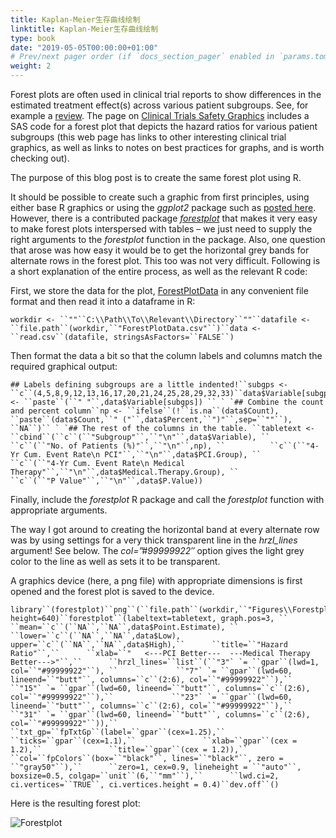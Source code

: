 ```yaml
---
title: Kaplan-Meier生存曲线绘制
linktitle: Kaplan-Meier生存曲线绘制
type: book
date: "2019-05-05T00:00:00+01:00"
# Prev/next pager order (if `docs_section_pager` enabled in `params.toml`)
weight: 2
---
```


Forest plots are often used in clinical trial reports to show differences in the estimated treatment effect(s) across various patient subgroups. See, for example a [review](http://trialsjournal.biomedcentral.com/articles/10.1186/1745-6215-8-36). The page on [Clinical Trials Safety Graphics](https://www.ctspedia.org/do/view/CTSpedia/StatGraphHome) includes a SAS code for a forest plot that depicts the hazard ratios for various patient subgroups (this web page has links to other interesting clinical trial graphics, as well as links to notes on best practices for graphs, and is worth checking out).

The purpose of this blog post is to create the same forest plot using R.

It should be possible to create such a graphic from first principles, using either base R graphics or using the *ggplot2* package such as [posted here](https://mcfromnz.wordpress.com/2012/11/06/forest-plots-in-r-ggplot-with-side-table/). However, there is a contributed package *[forestplot](https://cran.r-project.org/web/packages/forestplot/index.html)* that makes it very easy to make forest plots interspersed with tables – we just need to supply the right arguments to the *forestplot* function in the package. Also, one question that arose was how easy it would be to get the horizontal grey bands for alternate rows in the forest plot. This too was not very difficult. Following is a short explanation of the entire process, as well as the relevant R code:

First, we store the data for the plot, [ForestPlotData](https://designdatadecisions.files.wordpress.com/2016/07/forestplotdata.xlsx) in any convenient file format and then read it into a dataframe in R:

```
workdir <- ``""``C:\\Path\\To\\Relevant\\Directory``""``datafile <- ``file.path``(workdir,``"ForestPlotData.csv"``)``data <- ``read.csv``(datafile, stringsAsFactors=``FALSE``)
```

Then format the data a bit so that the column labels and columns match the required graphical output:

```
## Labels defining subgroups are a little indented!``subgps <- ``c``(4,5,8,9,12,13,16,17,20,21,24,25,28,29,32,33)``data$Variable[subgps] <- ``paste``(``" "``,data$Variable[subgps]) `` ` `## Combine the count and percent column``np <- ``ifelse``(!``is.na``(data$Count), ``paste``(data$Count,``" ("``,data$Percent,``")"``,sep=``""``), ``NA``)`` ` `## The rest of the columns in the table. ``tabletext <- ``cbind``(``c``(``"Subgroup"``,``"\n"``,data$Variable), ``          ``c``(``"No. of Patients (%)"``,``"\n"``,np), ``          ``c``(``"4-Yr Cum. Event Rate\n PCI"``,``"\n"``,data$PCI.Group), ``           ``c``(``"4-Yr Cum. Event Rate\n Medical Therapy"``,``"\n"``,data$Medical.Therapy.Group), ``          ``c``(``"P Value"``,``"\n"``,data$P.Value))
```



Finally, include the *forestplot* R package and call the *forestplot* function with appropriate arguments.

The way I got around to creating the horizontal band at every alternate row was by using settings for a very thick transparent line in the *hrzl_lines* argument! See below. The *col=”#99999922″* option gives the light grey color to the line as well as sets it to be transparent.

A graphics device (here, a png file) with appropriate dimensions is first opened and the forest plot is saved to the device.

```
library``(forestplot)``png``(``file.path``(workdir,``"Figures\\Forestplot.png"``),width=960, height=640)``forestplot``(labeltext=tabletext, graph.pos=3, ``      ``mean=``c``(``NA``,``NA``,data$Point.Estimate), ``      ``lower=``c``(``NA``,``NA``,data$Low), upper=``c``(``NA``,``NA``,data$High),``      ``title=``"Hazard Ratio"``,``      ``xlab=``"   <---PCI Better---  ---Medical Therapy Better--->"``,``      ``hrzl_lines=``list``(``"3"` `= ``gpar``(lwd=1, col=``"#99999922"``), ``             ``"7"` `= ``gpar``(lwd=60, lineend=``"butt"``, columns=``c``(2:6), col=``"#99999922"``),``             ``"15"` `= ``gpar``(lwd=60, lineend=``"butt"``, columns=``c``(2:6), col=``"#99999922"``),``             ``"23"` `= ``gpar``(lwd=60, lineend=``"butt"``, columns=``c``(2:6), col=``"#99999922"``),``             ``"31"` `= ``gpar``(lwd=60, lineend=``"butt"``, columns=``c``(2:6), col=``"#99999922"``)),``      ``txt_gp=``fpTxtGp``(label=``gpar``(cex=1.25),``               ``ticks=``gpar``(cex=1.1),``               ``xlab=``gpar``(cex = 1.2),``               ``title=``gpar``(cex = 1.2)),``      ``col=``fpColors``(box=``"black"``, lines=``"black"``, zero = ``"gray50"``),``      ``zero=1, cex=0.9, lineheight = ``"auto"``, boxsize=0.5, colgap=``unit``(6,``"mm"``),``      ``lwd.ci=2, ci.vertices=``TRUE``, ci.vertices.height = 0.4)``dev.off``()
```



Here is the resulting forest plot:

![Forestplot](https://designdatadecisions.files.wordpress.com/2016/07/forestplot1.png?w=609&h=406)